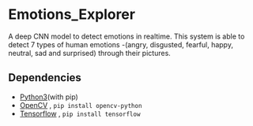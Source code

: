 # Emotions_Explorer
A deep CNN model to detect emotions in realtime.
This system is able to detect 7 types of human emotions -(angry, disgusted, fearful, happy, neutral, sad and surprised) through their pictures.

## Dependencies
* [Python3](https://www.python.org/)(with pip)
* [OpenCV](https://opencv.org/) , `pip install opencv-python`
* [Tensorflow](https://www.tensorflow.org/) , `pip install tensorflow`
